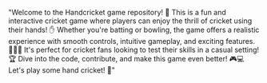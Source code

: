 
"Welcome to the Handcricket game repository! 🏏 This is a fun and interactive cricket game where players can enjoy the thrill of cricket using their hands! ✋ Whether you're batting or bowling, the game offers a realistic experience with smooth controls, intuitive gameplay, and exciting features. 🏃‍♂️💨 It's perfect for cricket fans looking to test their skills in a casual setting! 🏆 Dive into the code, contribute, and make this game even better! 🎮💻 Let's play some hand cricket! 🙌"
